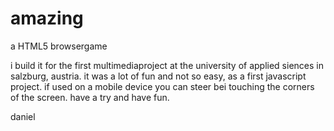amazing
=======

a HTML5 browsergame


i build it for the first multimediaproject at the university of applied siences in salzburg, austria.
it was a lot of fun and not so easy, as a first javascript project. if used on a mobile device you can 
steer bei touching the corners of the screen. have a try and have fun.

daniel
